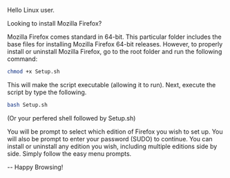 Hello Linux user.

Looking to install Mozilla Firefox?

Mozilla Firefox comes standard in 64-bit. This particular folder includes the base files for installing Mozilla Firefox 64-bit releases. 
However, to properly install or uninstall Mozilla Firefox, go to the root folder and run the following command:

```bash
chmod +x Setup.sh
```

This will make the script executable (allowing it to run). Next, execute the script by type the following.

   ```bash
   bash Setup.sh
   ```
   
   (Or your perfered shell followed by Setup.sh)

You will be prompt to select which edition of Firefox you wish to set up. You will also be prompt to enter your password (SUDO) to continue.
You can install or uninstall any edition you wish, including multiple editions side by side. Simply follow the easy menu prompts.

  
-- Happy Browsing!
